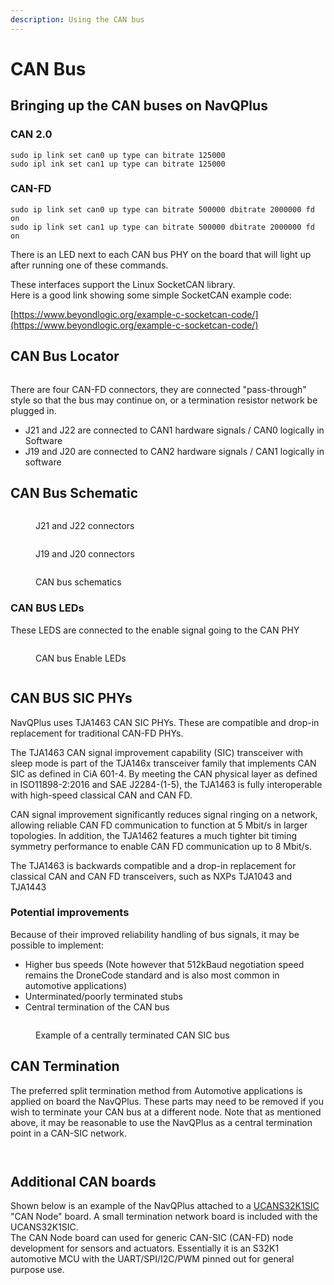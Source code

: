 ```yaml
---
description: Using the CAN bus
---
```


# CAN Bus

## Bringing up the CAN buses on NavQPlus

### CAN 2.0

```
sudo ip link set can0 up type can bitrate 125000
sudo ipl ink set can1 up type can bitrate 125000
```

### CAN-FD

```
sudo ip link set can0 up type can bitrate 500000 dbitrate 2000000 fd on
sudo ip link set can1 up type can bitrate 500000 dbitrate 2000000 fd on
```

There is an LED next to each CAN bus PHY on the board that will light up after running one of these commands.

These interfaces support the Linux SocketCAN library. \
Here is a good link showing some simple SocketCAN example code:

[https://www.beyondlogic.org/example-c-socketcan-code/](https://www.beyondlogic.org/example-c-socketcan-code/)

## CAN Bus Locator

<figure><img src="../../.gitbook/assets/image (7) (2) (1).png" alt=""><figcaption></figcaption></figure>

There are four CAN-FD connectors, they are connected "pass-through" style so that the bus may continue on, or a termination resistor network be plugged in.

* J21 and J22 are connected to CAN1 hardware signals / CAN0 logically in Software
* J19 and J20 are connected to CAN2 hardware signals / CAN1 logically in software

## CAN Bus Schematic

<figure><img src="../../.gitbook/assets/image (26).png" alt=""><figcaption><p>J21 and J22 connectors</p></figcaption></figure>

<figure><img src="../../.gitbook/assets/image (11).png" alt=""><figcaption><p>J19 and J20 connectors</p></figcaption></figure>

<figure><img src="../../.gitbook/assets/image (1) (1) (2) (1).png" alt=""><figcaption><p>CAN bus schematics</p></figcaption></figure>

### CAN BUS LEDs

These LEDS are connected to the enable signal going to the CAN PHY

<figure><img src="../../.gitbook/assets/image (2) (3) (2).png" alt=""><figcaption><p>CAN bus Enable LEDs</p></figcaption></figure>

<figure><img src="../../.gitbook/assets/image (11).png" alt=""><figcaption></figcaption></figure>



## CAN BUS SIC PHYs

NavQPlus uses TJA1463 CAN SIC PHYs.  These are compatible and drop-in replacement for traditional CAN-FD PHYs.

The TJA1463 CAN signal improvement capability (SIC) transceiver with sleep mode is part of the TJA146x transceiver family that implements CAN SIC as defined in CiA 601-4. By meeting the CAN physical layer as defined in ISO11898-2:2016 and SAE J2284-(1-5), the TJA1463 is fully interoperable with high-speed classical CAN and CAN FD.

CAN signal improvement significantly reduces signal ringing on a network, allowing reliable CAN FD communication to function at 5 Mbit/s in larger topologies. In addition, the TJA1462 features a much tighter bit timing symmetry performance to enable CAN FD communication up to 8 Mbit/s.

The TJA1463 is backwards compatible and a drop-in replacement for classical CAN and CAN FD transceivers, such as NXPs TJA1043 and TJA1443

### Potential improvements

Because of their improved reliability handling of bus signals, it may be possible to implement:

* Higher bus speeds (Note however that 512kBaud negotiation speed remains the DroneCode standard and is also most common in automotive applications)
* Unterminated/poorly terminated stubs
* Central termination of the CAN bus

<figure><img src="../../.gitbook/assets/image (9) (1).png" alt=""><figcaption><p>Example of a centrally terminated CAN SIC bus</p></figcaption></figure>

## CAN Termination

The preferred split termination method from Automotive applications is applied on board the NavQPlus. These parts may need to be removed if you wish to terminate your CAN bus at a different node. Note that as mentioned above, it may be reasonable to use the NavQPlus as a central termination point in a CAN-SIC network.

<figure><img src="../../.gitbook/assets/image.png" alt=""><figcaption></figcaption></figure>

<figure><img src="../../.gitbook/assets/image (9) (2).png" alt=""><figcaption></figcaption></figure>

## Additional CAN boards

Shown below is an example of the NavQPlus attached to a [UCANS32K1SIC ](https://nxp.com/UCANS32K1SIC)"CAN Node" board. A small termination network board is included with the UCANS32K1SIC.\
The CAN Node board can used for generic CAN-SIC (CAN-FD) node development for sensors and actuators. Essentially it is an S32K1 automotive MCU with the UART/SPI/I2C/PWM pinned out for general purpose use.

\
&#x20;

<figure><img src="../../.gitbook/assets/image (11) (1).png" alt=""><figcaption></figcaption></figure>


